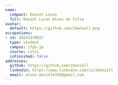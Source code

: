 ```yaml
---
name:
  compact: Daniel Lucas
  full: Daniel Lucas Alves da Silva
avatar:
  default: https://github.com/2daniell.png
occupations:
- id: 20241370017
  type: student
  campus: ifpb-jp
  course: cstsi
  isFinished: false
addresses:
  github: https://github.com/2daniell
  linkedin: https://www.linkedin.com/in/2daniell
  email: alves.daniel4320@gmail.com
---
```

